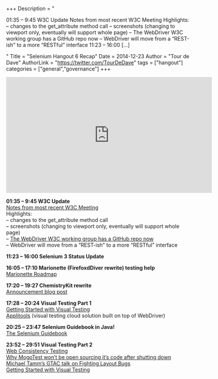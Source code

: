 +++
Description = "<p>01:35 – 9:45 W3C Update Notes from most recent W3C Meeting Highlights: – changes to the get_attribute method call – screenshots (changing to viewport only, eventually will support whole page) – The WebDriver W3C working group has a GitHub repo now – WebDriver will move from a “REST-ish” to a more “RESTful” interface 11:23 – 16:00 […]</p>"
Title = "Selenium Hangout 6 Recap"
Date = 2014-12-23
Author = "Tour de Dave"
AuthorLink = "https://twitter.com/TourDeDave"
tags = ["hangout"]
categories = ["general","governance"]
+++

<span class="embed-youtube" style="text-align:center; display: block;"><iframe class='youtube-player' type='text/html' width='560' height='315' src='https://www.youtube.com/embed/ASVqZPN3j7k?version=3&#038;rel=1&#038;fs=1&#038;autohide=2&#038;showsearch=0&#038;showinfo=1&#038;iv_load_policy=1&#038;wmode=transparent' allowfullscreen='true' style='border:0;'></iframe></span>
<p><strong>01:35 &#8211; 9:45 W3C Update</strong><br />
<a href="http://www.theautomatedtester.co.uk/blog/2014/webdriver-face-to-face-tpac-2014.html">Notes from most recent W3C Meeting</a><br />
Highlights:<br />
&#8211; changes to the get_attribute method call<br />
&#8211; screenshots (changing to viewport only, eventually will support whole page)<br />
&#8211; <a href="https://github.com/w3c/webdriver">The WebDriver W3C working group has a GitHub repo now</a><br />
&#8211; WebDriver will move from a &#8220;REST-ish&#8221; to a more &#8220;RESTful&#8221; interface</p>
<p><strong>11:23 &#8211; 16:00 Selenium 3 Status Update</strong></p>
<p><strong>16:05 &#8211; 17:10 Marionette (FirefoxdDiver rewrite) testing help </strong><br />
<a href="https://wiki.mozilla.org/Auto-tools/Projects/Marionette/Auto-tools/Projects/Marionette/Roadmap#Roadmap">Marionette Roadmap</a></p>
<p><strong>17:20 &#8211; 19:27 ChemistryKit rewrite</strong><br />
<a href="http://davehaeffner.com/open-source/2014/12/21/chemistry-rewrite.html">Announcement blog post</a></p>
<p><strong>17:28 &#8211; 20:24 Visual Testing Part 1</strong><br />
<a href="http://testautomation.applitools.com/post/105435804567/how-to-do-visual-testing-with-selenium">Getting Started with Visual Testing</a><br />
<a href="http://applitools.com">Applitools</a> (visual testing cloud solution built on top of WebDriver)</p>
<p><strong>20:25 &#8211; 23:47 Selenium Guidebook in Java!</strong><br />
<a href="http://davehaeffner.com/selenium-guidebook">The Selenium Guidebook</a></p>
<p><strong>23:52 &#8211; 29:51 Visual Testing Part 2</strong><br />
<a href="http://webconsistencytesting.com/how-it-works.html">Web Consistency Testing</a><br />
<a href="http://nirvdrum.com/2014/11/20/open-sourcing-mogotest.html">Why MogoTest won&#8217;t be open sourcing it&#8217;s code after shutting down</a><br />
<a href="https://www.youtube.com/watch?v=WY3C6FHqSqQ">Michael Tamm&#8217;s GTAC talk on Fighting Layout Bugs</a><br />
<a href="http://testautomation.applitools.com/post/105435804567/how-to-do-visual-testing-with-selenium">Getting Started with Visual Testing</a></p>

